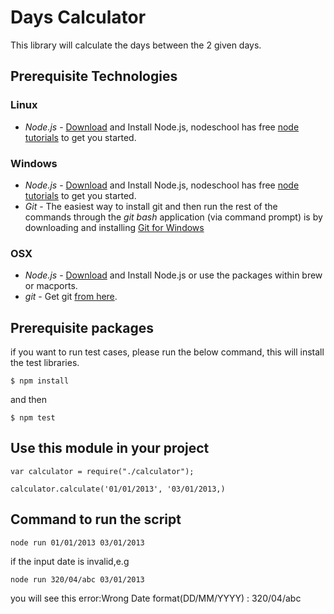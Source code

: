 
# Days Calculator
This library will calculate the days between the 2 given days.
## Prerequisite Technologies
### Linux
* *Node.js* - <a href="http://nodejs.org/download/">Download</a> and Install Node.js, nodeschool has free <a href=" http://nodeschool.io/#workshoppers">node tutorials</a> to get you started.

### Windows
* *Node.js* - <a href="http://nodejs.org/download/">Download</a> and Install Node.js, nodeschool has free <a href=" http://nodeschool.io/#workshoppers">node tutorials</a> to get you started.
* *Git* - The easiest way to install git and then run the rest of the commands through the *git bash* application (via command prompt) is by downloading and installing <a href="http://git-scm.com/download/win">Git for Windows</a>

### OSX
* *Node.js* -  <a href="http://nodejs.org/download/">Download</a> and Install Node.js or use the packages within brew or macports.
* *git* - Get git <a href="http://git-scm.com/download/mac">from here</a>.

## Prerequisite packages
if you want to run test cases, please run the below command, this will install the test libraries.
```
$ npm install
```
and then
```
$ npm test
```

## Use this module in your project
```
var calculator = require("./calculator");

calculator.calculate('01/01/2013', '03/01/2013,)
```


## Command to run the script
```
node run 01/01/2013 03/01/2013
```
if the input date is invalid,e.g
```
node run 320/04/abc 03/01/2013
```
 you will see this error:Wrong Date format(DD/MM/YYYY) : 320/04/abc
